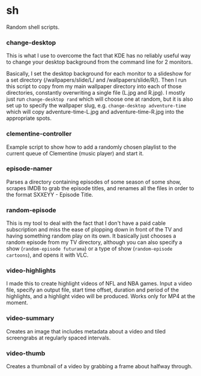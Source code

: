 sh
==

Random shell scripts.

### change-desktop

This is what I use to overcome the fact that KDE has no reliably useful way to change your desktop background from the command line for 2 monitors.

Basically, I set the desktop background for each monitor to a slideshow for a set directory (/wallpapers/slide/L/ and /wallpapers/slide/R/). Then I run this script to copy from my main wallpaper directory into each of those directories, constantly overwriting a single file (L.jpg and R.jpg). I mostly just run `change-desktop rand` which will choose one at random, but it is also set up to specify the wallpaper slug, e.g. `change-desktop adventure-time` which will copy adventure-time-L.jpg and adventure-time-R.jpg into the appropriate spots.

### clementine-controller

Example script to show how to add a randomly chosen playlist to the current queue of Clementine (music player) and start it. 

### episode-namer

Parses a directory containing episodes of some season of some show, scrapes IMDB to grab the episode titles, and renames all the files in order to the format SXXEYY - Episode Title.

### random-episode

This is my tool to deal with the fact that I don't have a paid cable subscription and miss the ease of plopping down in front of the TV and having something random play on its own. It basically just chooses a random episode from my TV directory, although you can also specify a show (`random-episode futurama`) or a type of show (`random-episode cartoons`), and opens it with VLC.

### video-highlights

I made this to create highlight videos of NFL and NBA games. Input a video file, specify an output file, start time offset, duration and period of the highlights, and a highlight video will be produced. Works only for MP4 at the moment.

### video-summary

Creates an image that includes metadata about a video and tiled screengrabs at regularly spaced intervals.

### video-thumb

Creates a thumbnail of a video by grabbing a frame about halfway through.
